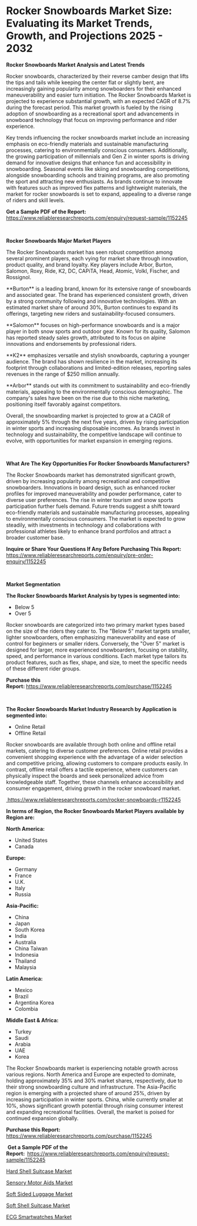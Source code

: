 <p><h1>Rocker Snowboards Market Size: Evaluating its Market Trends, Growth, and Projections 2025 - 2032</h1></p><p><strong>Rocker Snowboards Market Analysis and Latest Trends</strong></p>
<p><p>Rocker snowboards, characterized by their reverse camber design that lifts the tips and tails while keeping the center flat or slightly bent, are increasingly gaining popularity among snowboarders for their enhanced maneuverability and easier turn initiation. The Rocker Snowboards Market is projected to experience substantial growth, with an expected CAGR of 8.7% during the forecast period. This market growth is fueled by the rising adoption of snowboarding as a recreational sport and advancements in snowboard technology that focus on improving performance and rider experience.</p><p>Key trends influencing the rocker snowboards market include an increasing emphasis on eco-friendly materials and sustainable manufacturing processes, catering to environmentally conscious consumers. Additionally, the growing participation of millennials and Gen Z in winter sports is driving demand for innovative designs that enhance fun and accessibility in snowboarding. Seasonal events like skiing and snowboarding competitions, alongside snowboarding schools and training programs, are also promoting the sport and attracting new enthusiasts. As brands continue to innovate with features such as improved flex patterns and lightweight materials, the market for rocker snowboards is set to expand, appealing to a diverse range of riders and skill levels.</p></p>
<p><strong>Get a Sample PDF of the Report:&nbsp;</strong> <a href="https://www.reliableresearchreports.com/enquiry/request-sample/1152245?utm_campaign=117&utm_medium=2&utm_source=Github&utm_content=ia&utm_term=04042025&utm_id=rocker-snowboards">https://www.reliableresearchreports.com/enquiry/request-sample/1152245</a></p>
<p>&nbsp;</p>
<p><strong>Rocker Snowboards Major Market Players</strong></p>
<p><p>The Rocker Snowboards market has seen robust competition among several prominent players, each vying for market share through innovation, product quality, and brand loyalty. Key players include Arbor, Burton, Salomon, Roxy, Ride, K2, DC, CAPiTA, Head, Atomic, Volkl, Fischer, and Rossignol.</p><p>**Burton** is a leading brand, known for its extensive range of snowboards and associated gear. The brand has experienced consistent growth, driven by a strong community following and innovative technologies. With an estimated market share of around 30%, Burton continues to expand its offerings, targeting new riders and sustainability-focused consumers.</p><p>**Salomon** focuses on high-performance snowboards and is a major player in both snow sports and outdoor gear. Known for its quality, Salomon has reported steady sales growth, attributed to its focus on alpine innovations and endorsements by professional riders.</p><p>**K2** emphasizes versatile and stylish snowboards, capturing a younger audience. The brand has shown resilience in the market, increasing its footprint through collaborations and limited-edition releases, reporting sales revenues in the range of $250 million annually.</p><p>**Arbor** stands out with its commitment to sustainability and eco-friendly materials, appealing to the environmentally conscious demographic. The company's sales have been on the rise due to this niche marketing, positioning itself favorably against competitors.</p><p>Overall, the snowboarding market is projected to grow at a CAGR of approximately 5% through the next five years, driven by rising participation in winter sports and increasing disposable incomes. As brands invest in technology and sustainability, the competitive landscape will continue to evolve, with opportunities for market expansion in emerging regions.</p></p>
<p>&nbsp;</p>
<p><strong>What Are The Key Opportunities For Rocker Snowboards Manufacturers?</strong></p>
<p><p>The Rocker Snowboards market has demonstrated significant growth, driven by increasing popularity among recreational and competitive snowboarders. Innovations in board design, such as enhanced rocker profiles for improved maneuverability and powder performance, cater to diverse user preferences. The rise in winter tourism and snow sports participation further fuels demand. Future trends suggest a shift toward eco-friendly materials and sustainable manufacturing processes, appealing to environmentally conscious consumers. The market is expected to grow steadily, with investments in technology and collaborations with professional athletes likely to enhance brand portfolios and attract a broader customer base.</p></p>
<p><strong>Inquire or Share Your Questions If Any Before Purchasing This Report:</strong> <a href="https://www.reliableresearchreports.com/enquiry/pre-order-enquiry/1152245?utm_campaign=117&utm_medium=2&utm_source=Github&utm_content=ia&utm_term=04042025&utm_id=rocker-snowboards">https://www.reliableresearchreports.com/enquiry/pre-order-enquiry/1152245</a></p>
<p>&nbsp;</p>
<p><strong>Market Segmentation</strong></p>
<p><strong>The Rocker Snowboards Market Analysis by types is segmented into:</strong></p>
<p><ul><li>Below 5</li><li>Over 5</li></ul></p>
<p><p>Rocker snowboards are categorized into two primary market types based on the size of the riders they cater to. The "Below 5" market targets smaller, lighter snowboarders, often emphasizing maneuverability and ease of control for beginners or smaller riders. Conversely, the "Over 5" market is designed for larger, more experienced snowboarders, focusing on stability, speed, and performance in various conditions. Each market type tailors its product features, such as flex, shape, and size, to meet the specific needs of these different rider groups.</p></p>
<p><strong>Purchase this Report:&nbsp;</strong><a href="https://www.reliableresearchreports.com/purchase/1152245?utm_campaign=117&utm_medium=2&utm_source=Github&utm_content=ia&utm_term=04042025&utm_id=rocker-snowboards">https://www.reliableresearchreports.com/purchase/1152245</a></p>
<p>&nbsp;</p>
<p><strong>The Rocker Snowboards Market Industry Research by Application is segmented into:</strong></p>
<p><ul><li>Online Retail</li><li>Offline Retail</li></ul></p>
<p><p>Rocker snowboards are available through both online and offline retail markets, catering to diverse customer preferences. Online retail provides a convenient shopping experience with the advantage of a wider selection and competitive pricing, allowing customers to compare products easily. In contrast, offline retail offers a tactile experience, where customers can physically inspect the boards and seek personalized advice from knowledgeable staff. Together, these channels enhance accessibility and consumer engagement, driving growth in the rocker snowboard market.</p></p>
<p><a href="https://www.reliableresearchreports.com/rocker-snowboards-r1152245?utm_campaign=117&utm_medium=2&utm_source=Github&utm_content=ia&utm_term=04042025&utm_id=rocker-snowboards">&nbsp;https://www.reliableresearchreports.com/rocker-snowboards-r1152245</a></p>
<p><strong>In terms of Region, the Rocker Snowboards Market Players available by Region are:</strong></p>
<p>
    <p> <strong> North America: </strong>
        <ul>
            <li>United States</li>
            <li>Canada</li>
        </ul>
        </p> 
    <p> <strong> Europe: </strong>
        <ul>
            <li>Germany</li>
            <li>France</li>
            <li>U.K.</li>
            <li>Italy</li>
            <li>Russia</li>
        </ul>
        </p> 
    <p> <strong> Asia-Pacific: </strong>
        <ul>
            <li>China</li>
            <li>Japan</li>
            <li>South Korea</li>
            <li>India</li>
            <li>Australia</li>
            <li>China Taiwan</li>
            <li>Indonesia</li>
            <li>Thailand</li>
            <li>Malaysia</li>
        </ul>
        </p> 
    <p> <strong> Latin America: </strong>
        <ul>
            <li>Mexico</li>
            <li>Brazil</li>
            <li>Argentina Korea</li>
            <li>Colombia</li>
        </ul>
        </p> 
    <p> <strong> Middle East & Africa: </strong>
        <ul>
            <li>Turkey</li>
            <li>Saudi</li>
            <li>Arabia</li>
            <li>UAE</li>
            <li>Korea</li>
        </ul>
    </p>
    </p>
<p><p>The Rocker Snowboards market is experiencing notable growth across various regions. North America and Europe are expected to dominate, holding approximately 35% and 30% market shares, respectively, due to their strong snowboarding culture and infrastructure. The Asia-Pacific region is emerging with a projected share of around 25%, driven by increasing participation in winter sports. China, while currently smaller at 10%, shows significant growth potential through rising consumer interest and expanding recreational facilities. Overall, the market is poised for continued expansion globally.</p></p>
<p><strong>Purchase this Report: </strong><a href="https://www.reliableresearchreports.com/purchase/1152245?utm_campaign=117&utm_medium=2&utm_source=Github&utm_content=ia&utm_term=04042025&utm_id=rocker-snowboards">https://www.reliableresearchreports.com/purchase/1152245</a></p>
<p>&nbsp;<strong>Get a Sample PDF of the Report:&nbsp;&nbsp;</strong><a href="https://www.reliableresearchreports.com/enquiry/request-sample/1152245?utm_campaign=117&utm_medium=2&utm_source=Github&utm_content=ia&utm_term=04042025&utm_id=rocker-snowboards">https://www.reliableresearchreports.com/enquiry/request-sample/1152245</a></p>
<p><strong></strong></p>
<p><p><a href="https://github.com/pomasifilo/Market-Research-Report-List-1/blob/main/hard-shell-suitcase-market.md?utm_campaign=117&utm_medium=2&utm_source=Github&utm_content=ia&utm_term=04042025&utm_id=rocker-snowboards">Hard Shell Suitcase Market</a></p><p><a href="https://github.com/shefikagbons/Market-Research-Report-List-1/blob/main/sensory-motor-aids-market.md?utm_campaign=117&utm_medium=2&utm_source=Github&utm_content=ia&utm_term=04042025&utm_id=rocker-snowboards">Sensory Motor Aids Market</a></p><p><a href="https://github.com/ceneabiruk11/Market-Research-Report-List-1/blob/main/soft-sided-luggage-market.md?utm_campaign=117&utm_medium=2&utm_source=Github&utm_content=ia&utm_term=04042025&utm_id=rocker-snowboards">Soft Sided Luggage Market</a></p><p><a href="https://github.com/avikalitesjj/Market-Research-Report-List-1/blob/main/soft-shell-suitcase-market.md?utm_campaign=117&utm_medium=2&utm_source=Github&utm_content=ia&utm_term=04042025&utm_id=rocker-snowboards">Soft Shell Suitcase Market</a></p><p><a href="https://github.com/nontoengolo/Market-Research-Report-List-1/blob/main/ecg-smartwatches-market.md?utm_campaign=117&utm_medium=2&utm_source=Github&utm_content=ia&utm_term=04042025&utm_id=rocker-snowboards">ECG Smartwatches Market</a></p></p>